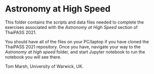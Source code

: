 # Astronomy at High Speed

This folder contains the scripts and data files needed to complete the
exercises associated with the *Astronomy at High Speed* section of
ThaiPASS 2021.

You should have all of the files on your PC/laptop if you have cloned the
ThaiPASS 2021 repository. Once you have, navigate your way to the
*Astronomy at high speed* folder, and start Jupyter notebook to run
the notebook you will see there.

Tom Marsh, University of Warwick, UK.